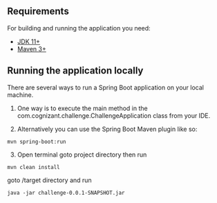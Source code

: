 ## Requirements

For building and running the application you need:

- [JDK 11+](https://www.oracle.com/java/technologies/downloads/#java11)
- [Maven 3+](https://maven.apache.org)

## Running the application locally
There are several ways to run a Spring Boot application on your local machine.
1) One way is to execute the main method in the com.cognizant.challenge.ChallengeApplication class from your IDE.

2) Alternatively you can use the Spring Boot Maven plugin like so:
```shell
mvn spring-boot:run
```

3) Open terminal goto project directory then run
```shell
mvn clean install
```
goto /target directory and run
```shell
java -jar challenge-0.0.1-SNAPSHOT.jar
```

